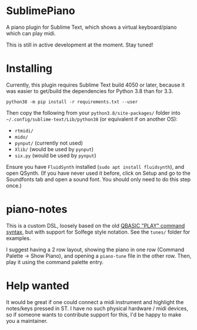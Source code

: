 # SublimePiano

A piano plugin for Sublime Text, which shows a virtual keyboard/piano which can play midi.

This is still in active development at the moment. Stay tuned!


# Installing

Currently, this plugin requires Sublime Text build 4050 or later, because it was easier to get/build the dependencies for Python 3.8 than for 3.3.

`python38 -m pip install -r requirements.txt --user`

Then copy the following from your `python3.8/site-packages/` folder into `~/.config/sublime-text/Lib/python38` (or equivalent if on another OS):
- `rtmidi/`
- `mido/`
- `pynput/` (currently not used)
- `Xlib/` (would be used by `pynput`)
- `six.py` (would be used by `pynput`)

Ensure you have `FluidSynth` installed (`sudo apt install fluidsynth`), and open QSynth. (If you have never used it before, click on Setup and go to the Soundfonts tab and open a sound font. You should only need to do this step once.)

# piano-notes

This is a custom DSL, loosely based on the old [QBASIC "PLAY" command syntax](https://www.qbasic.net/en/reference/qb11/Statement/PLAY-006.htm), but with support for Solfege style notation.
See the `tunes/` folder for examples.

I suggest having a 2 row layout, showing the piano in one row (Command Palette -> Show Piano), and opening a `piano-tune` file in the other row. Then, play it using the command palette entry.

# Help wanted

It would be great if one could connect a midi instrument and highlight the notes/keys pressed in ST. I have no such physical hardware / midi devices, so if someone wants to contribute support for this, I'd be happy to make you a maintainer.
